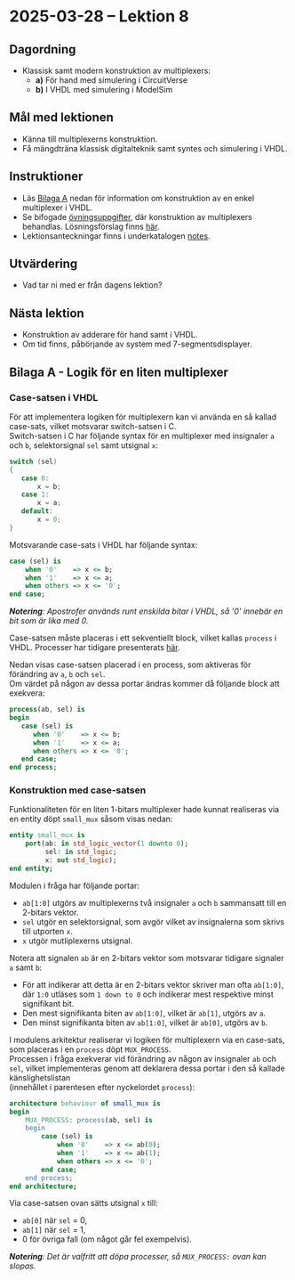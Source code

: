 # 2025-03-28 – Lektion 8

## Dagordning
* Klassisk samt modern konstruktion av multiplexers:
   * **a)** För hand med simulering i CircuitVerse
   * **b)** I VHDL med simulering i ModelSim

## Mål med lektionen
* Känna till multiplexerns konstruktion.
* Få mängdträna klassisk digitalteknik samt syntes och simulering i VHDL.

## Instruktioner
* Läs [Bilaga A](#bilaga-a---logik-för-en-liten-multiplexer) nedan för information om konstruktion av en enkel multiplexer i VHDL.
* Se bifogade [övningsuppgifter](./Övningsuppgifter%202025-03-28.pdf), där konstruktion av multiplexers behandlas. 
Lösningsförslag finns [här](./Lösningsförslag%20övningsuppgifter%202025-03-28.pdf).
* Lektionsanteckningar finns i underkatalogen [notes](./notes/README.md).

## Utvärdering
* Vad tar ni med er från dagens lektion?

## Nästa lektion
* Konstruktion av adderare för hand samt i VHDL.
* Om tid finns, påbörjande av system med 7-segmentsdisplayer.

## Bilaga A - Logik för en liten multiplexer

### Case-satsen i VHDL
För att implementera logiken för multiplexern kan vi använda en så kallad case-sats, vilket motsvarar
switch-satsen i C.\
Switch-satsen i C har följande syntax för en multiplexer med insignaler `a` och `b`, selektorsignal `sel`
samt utsignal `x`:

```c
switch (sel)
{
   case 0:
       x = b;
   case 1:
       x = a;
   default:
       x = 0;
}
```

Motsvarande case-sats i VHDL har följande syntax:

```vhdl
case (sel) is
    when '0'    => x <= b;
    when '1'    => x <= a;
    when others => x <= '0';
end case; 
```

***Notering**: Apostrofer används runt enskilda bitar i VHDL, så '0' innebär en bit som är lika med 0.*

Case-satsen måste placeras i ett sekventiellt block, vilket kallas `process` i VHDL. Processer har tidigare
presenterats [här](./../2025-02-28/README.md#process).

Nedan visas case-satsen placerad i en process, som aktiveras för förändring av `a`, `b` och `sel`.\
Om värdet på någon av dessa portar ändras kommer då följande block att exekvera:

```vhdl
process(ab, sel) is
begin
   case (sel) is
      when '0'    => x <= b;
      when '1'    => x <= a;
      when others => x <= '0';
   end case; 
end process;
```

### Konstruktion med case-satsen
Funktionaliteten för en liten 1-bitars multiplexer hade kunnat realiseras via en entity döpt `small_mux` såsom visas nedan:

```vhdl
entity small_mux is
    port(ab: in std_logic_vector(1 downto 0);
         sel: in std_logic;
         x: out std_logic);
end entity;
```

Modulen i fråga har följande portar:
* `ab[1:0]` utgörs av multiplexerns två insignaler `a` och `b` sammansatt till en 2-bitars vektor.
* `sel` utgör en selektorsignal, som avgör vilket av insignalerna som skrivs till utporten `x`.
* `x` utgör mutliplexerns utsignal.

Notera att signalen `ab` är en 2-bitars vektor som motsvarar tidigare signaler `a` samt `b`:
* För att indikerar att detta är en 2-bitars vektor skriver man ofta `ab[1:0]`, där `1:0` utläses som 
`1 down to 0` och indikerar mest respektive minst signifikant bit.
* Den mest signifikanta biten av `ab[1:0]`, vilket är `ab[1]`, utgörs av `a`.
* Den minst signifikanta biten av `ab[1:0]`, vilket är `ab[0]`, utgörs av `b`.

I modulens arkitektur realiserar vi logiken för multiplexern via en case-sats, som placeras i en `process` döpt `MUX_PROCESS`.\
Processen i fråga exekverar vid förändring av någon av insignaler `ab` och `sel`, vilket implementeras genom 
att deklarera dessa portar i den så kallade känslighetslistan\
(innehållet i parentesen efter nyckelordet `process`):

```vhdl
architecture behaviour of small_mux is
begin
    MUX_PROCESS: process(ab, sel) is
    begin
        case (sel) is
            when '0'    => x <= ab(0);
            when '1'    => x <= ab(1);
            when others => x <= '0';
        end case;
    end process;
end architecture;
```

Via case-satsen ovan sätts utsignal `x` till:
   * `ab[0]` när `sel` = 0, 
   * `ab[1]` när `sel` = 1, 
   * 0 för övriga fall (om något går fel exempelvis).  

***Notering**: Det är valfritt att döpa processer, så `MUX_PROCESS:` ovan kan slopas.*